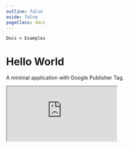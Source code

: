 ```yaml
---
outline: false
aside: false
pageClass: docs
---
```


<p class="text-sm text-slate-500"><code>Docs > Examples</code></p>

# Hello World

A minimal application with Google Publisher Tag.

<iframe src="https://stackblitz.com/edit/web-platform-gjxdfd?embed=1&file=index.html&theme=dark" sandbox="allow-modals allow-forms allow-popups allow-scripts allow-same-origin" class="w-full h-full min-h-[700px] overflow-hidden bg-gray-100 dark:bg-gray-800"></iframe>
